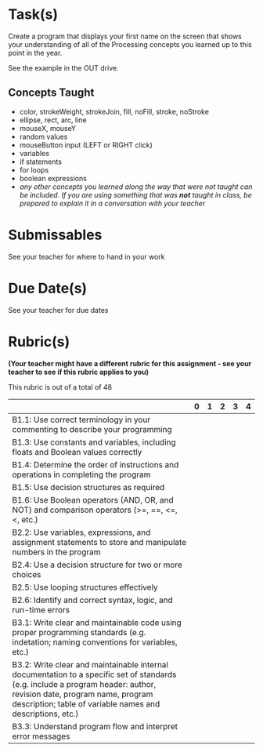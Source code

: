 # Task(s)

Create a program that displays your first name on the screen that shows your understanding of all of the Processing concepts you learned up to this point in the year.

See the example in the OUT drive.

Concepts Taught
---------------
* color, strokeWeight, strokeJoin, fill, noFill, stroke, noStroke
* ellipse, rect, arc, line
* mouseX, mouseY
* random values
* mouseButton input (LEFT or RIGHT click)
* variables
* if statements
* for loops
* boolean expressions
* _any other concepts you learned along the way that were not taught can be included.  If you are using something that was **not** taught in class, be prepared to explain it in a conversation with your teacher_

# Submissables
See your teacher for where to hand in your work

# Due Date(s)
See your teacher for due dates

# Rubric(s)
**(Your teacher might have a different rubric for this assignment - see your teacher to see if this rubric applies to you)**

This rubric is out of a total of 48

| | 0 | 1 | 2 | 3 | 4 |
|---| --- | --- | --- | --- | --- |
|B1.1: Use correct terminology in your commenting to describe your programming | | | | | |
|B1.3: Use constants and variables, including floats and Boolean values correctly | | | | | |
|B1.4: Determine the order of instructions and operations in completing the program | | | | | |
|B1.5: Use decision structures as required | | | | | |
|B1.6: Use Boolean operators (AND, OR, and NOT) and comparison operators (>=, ==, <=, <, etc.)  | | | | | |
|B2.2: Use variables, expressions, and assignment statements to store and manipulate numbers in the program | | | | | |
|B2.4: Use a decision structure for two or more choices | | | | | |
|B2.5: Use looping structures effectively | | | | | |
|B2.6: Identify and correct syntax, logic, and run-time errors | | | | | |
|B3.1: Write clear and maintainable code using proper programming standards (e.g. indetation; naming conventions for variables, etc.)  | | | | | |
|B3.2: Write clear and maintainable internal documentation to a specific set of standards (e.g. include a program header: author, revision date, program name, program description; table of variable names and descriptions, etc.)   | | | | | |
|B3.3: Understand program flow and interpret error messages  | | | | | |
